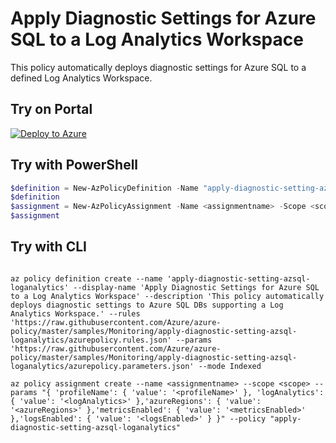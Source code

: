 # Apply Diagnostic Settings for Azure SQL to a Log Analytics Workspace

This policy automatically deploys diagnostic settings for Azure SQL to a defined Log Analytics Workspace.

## Try on Portal

[![Deploy to Azure](http://azuredeploy.net/deploybutton.png)](https://portal.azure.com/#blade/Microsoft_Azure_Policy/CreatePolicyDefinitionBlade/uri/https%3A%2F%2Fraw.githubusercontent.com%2FAzure%2Fazure-policy%2Fmaster%2Fsamples%2FMonitoring%2Fapply-diagnostic-setting-azsql-loganalytics%2Fazurepolicy.json)

## Try with PowerShell

````powershell
$definition = New-AzPolicyDefinition -Name "apply-diagnostic-setting-azsql-loganalytics" -DisplayName "Apply Diagnostic Settings for Azure SQL to a Log Analytics Workspace" -description "This policy automatically deploys diagnostic settings for Azure SQL to point to a Log Analytics Workspace." -Policy 'https://raw.githubusercontent.com/Azure/azure-policy/master/samples/Monitoring/apply-diagnostic-setting-azsql-loganalytics/azurepolicy.rules.json' -Parameter 'https://raw.githubusercontent.com/Azure/azure-policy/master/samples/Monitoring/apply-diagnostic-setting-azsql-loganalytics/azurepolicy.parameters.json' -Mode Indexed
$definition
$assignment = New-AzPolicyAssignment -Name <assignmentname> -Scope <scope> -profileName <profileName> -logAnalytics <logAnalytics> -azureRegions <azureRegions> -metricsEnabled <metricsEnabled> -logsEnabled <logsEnabled> -PolicyDefinition $definition
$assignment 
````

## Try with CLI

````cli

az policy definition create --name 'apply-diagnostic-setting-azsql-loganalytics' --display-name 'Apply Diagnostic Settings for Azure SQL to a Log Analytics Workspace' --description 'This policy automatically deploys diagnostic settings to Azure SQL DBs supporting a Log Analytics Workspace.' --rules 'https://raw.githubusercontent.com/Azure/azure-policy/master/samples/Monitoring/apply-diagnostic-setting-azsql-loganalytics/azurepolicy.rules.json' --params 'https://raw.githubusercontent.com/Azure/azure-policy/master/samples/Monitoring/apply-diagnostic-setting-azsql-loganalytics/azurepolicy.parameters.json' --mode Indexed

az policy assignment create --name <assignmentname> --scope <scope> --params "{ 'profileName': { 'value': '<profileName>' }, 'logAnalytics': { 'value': '<logAnalytics>' },'azureRegions': { 'value': '<azureRegions>' },'metricsEnabled': { 'value': '<metricsEnabled>' },'logsEnabled': { 'value': '<logsEnabled>' } }" --policy "apply-diagnostic-setting-azsql-loganalytics"

````
